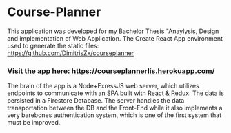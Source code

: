 # Course-Planner

This application was developed for my Bachelor Thesis "Anaylysis, Design and implementation of Web Application.
The Create React App environment used to generate the static files: https://github.com/DimitrisZx/courseplanner

### Visit the app here: https://courseplannerlis.herokuapp.com/

The brain of the app is a Node+ExressJS web server, which utilizes endpoints to communicate with an SPA built with React & Redux. The data is persisted in a Firestore Database.
The server handles the data transportation between the DB and the Front-End while it also implements a very barebones authentication system, which is one of the first system that must be improved.

